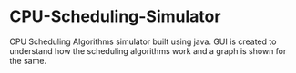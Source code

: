 # CPU-Scheduling-Simulator
CPU Scheduling Algorithms simulator built using java. GUI is created to understand how the scheduling algorithms work and a graph is shown for the same. 
